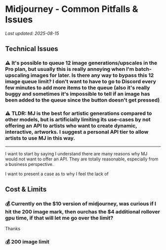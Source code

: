 # Midjourney - Common Pitfalls & Issues

*Last updated: 2025-08-15*

## Technical Issues

### ⚠️ It's possible to queue 12 image generations/upscales in the Pro plan, but usually this is really annoying when I'm batch-upscaling images for later. Is there any way to bypass this 12 image queue limit? I don't want to have to go to Discord every few minutes to add more items to the queue (also it's really buggy and sometimes it's impossible to tell if an image has been added to the queue since the button doesn't get pressed)

### ⚠️ TLDR: MJ is the best for artistic generations compared to other models, but is artificially limiting its use-cases by not offering an API to artists who want to create dynamic, interactive, artworks. I suggest a personal API tier to allow artists to use MJ in this way.

---

I want to start by saying I understand there are many reasons why MJ would not want to offer an API. They are totally reasonable, especially from a business perspective.

I want to present a case as to why I feel the lack of

## Cost & Limits

### 💰 Currently on the $10 version of midjourney, was curious if I hit the 200 image mark, then ourchas the $4 additional rollover gpu time, if that will let me go over the limit? 

Thanks

### 💰 200 image limit

